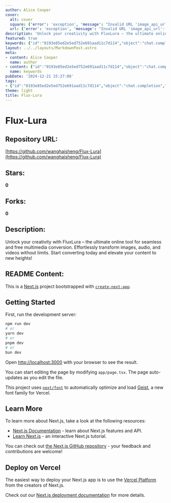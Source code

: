 ```yaml
---
author: Alice Cooper
cover:
  alt: cover
  square: {'error': 'exception', 'message': "Invalid URL 'image_api_url': No scheme supplied. Perhaps you meant https://image_api_url?"}
  url: {'error': 'exception', 'message': "Invalid URL 'image_api_url': No scheme supplied. Perhaps you meant https://image_api_url?"}
description: 'Unlock your creativity with FluxLura – the ultimate online tool for seamless and free multimedia conversion. Effortlessly transform images, audio, and videos without limits. Start converting today and elevate your content to new heights!'
featured: true
keywords: {"id":"0193e85ed2e5ed752e691aad11c7d114","object":"chat.completion","created":1734770348,"model":"Qwen/Qwen2.5-7B-Instruct","choices":[{"index":0,"message":{"role":"assistant","content":"### Keywords:\n- FluxLura\n- Multimedia conversion\n- Online tool\n- Seamless conversion\n- Image conversion\n- Audio conversion\n- Video conversion\n- Next.js\n- create-next-app\n- Development server\n- Geist font\n- Vercel\n\n### Tags:\n- FluxLura\n- Image Converter\n- Audio Converter\n- Video Converter\n- Online Tool\n- Multimedia\n- Next.js Project\n- Development Server\n- Geist Font\n- Vercel Deployment"},"finish_reason":"stop"}],"usage":{"prompt_tokens":446,"completion_tokens":101,"total_tokens":547},"system_fingerprint":""}
layout: ../../layouts/MarkdownPost.astro
meta:
- content: Alice Cooper
  name: author
- content: {"id":"0193e85ed2e5ed752e691aad11c7d114","object":"chat.completion","created":1734770348,"model":"Qwen/Qwen2.5-7B-Instruct","choices":[{"index":0,"message":{"role":"assistant","content":"### Keywords:\n- FluxLura\n- Multimedia conversion\n- Online tool\n- Seamless conversion\n- Image conversion\n- Audio conversion\n- Video conversion\n- Next.js\n- create-next-app\n- Development server\n- Geist font\n- Vercel\n\n### Tags:\n- FluxLura\n- Image Converter\n- Audio Converter\n- Video Converter\n- Online Tool\n- Multimedia\n- Next.js Project\n- Development Server\n- Geist Font\n- Vercel Deployment"},"finish_reason":"stop"}],"usage":{"prompt_tokens":446,"completion_tokens":101,"total_tokens":547},"system_fingerprint":""}
  name: keywords
pubDate: '2024-12-21 15:27:08'
tags:
- {"id":"0193e85ed2e5ed752e691aad11c7d114","object":"chat.completion","created":1734770348,"model":"Qwen/Qwen2.5-7B-Instruct","choices":[{"index":0,"message":{"role":"assistant","content":"### Keywords:\n- FluxLura\n- Multimedia conversion\n- Online tool\n- Seamless conversion\n- Image conversion\n- Audio conversion\n- Video conversion\n- Next.js\n- create-next-app\n- Development server\n- Geist font\n- Vercel\n\n### Tags:\n- FluxLura\n- Image Converter\n- Audio Converter\n- Video Converter\n- Online Tool\n- Multimedia\n- Next.js Project\n- Development Server\n- Geist Font\n- Vercel Deployment"},"finish_reason":"stop"}],"usage":{"prompt_tokens":446,"completion_tokens":101,"total_tokens":547},"system_fingerprint":""}
theme: light
title: Flux-Lura
---
```


# Flux-Lura

## Repository URL: 
[https://github.com/wanghaisheng/Flux-Lura](https://github.com/wanghaisheng/Flux-Lura)

## Stars: 
**0**

## Forks: 
**0**

## Description: 
Unlock your creativity with FluxLura – the ultimate online tool for seamless and free multimedia conversion. Effortlessly transform images, audio, and videos without limits. Start converting today and elevate your content to new heights!

## README Content: 
This is a [Next.js](https://nextjs.org) project bootstrapped with [`create-next-app`](https://nextjs.org/docs/app/api-reference/cli/create-next-app).

## Getting Started

First, run the development server:

```bash
npm run dev
# or
yarn dev
# or
pnpm dev
# or
bun dev
```

Open [http://localhost:3000](http://localhost:3000) with your browser to see the result.

You can start editing the page by modifying `app/page.tsx`. The page auto-updates as you edit the file.

This project uses [`next/font`](https://nextjs.org/docs/app/building-your-application/optimizing/fonts) to automatically optimize and load [Geist](https://vercel.com/font), a new font family for Vercel.

## Learn More

To learn more about Next.js, take a look at the following resources:

- [Next.js Documentation](https://nextjs.org/docs) - learn about Next.js features and API.
- [Learn Next.js](https://nextjs.org/learn) - an interactive Next.js tutorial.

You can check out [the Next.js GitHub repository](https://github.com/vercel/next.js) - your feedback and contributions are welcome!

## Deploy on Vercel

The easiest way to deploy your Next.js app is to use the [Vercel Platform](https://vercel.com/new?utm_medium=default-template&filter=next.js&utm_source=create-next-app&utm_campaign=create-next-app-readme) from the creators of Next.js.

Check out our [Next.js deployment documentation](https://nextjs.org/docs/app/building-your-application/deploying) for more details.

